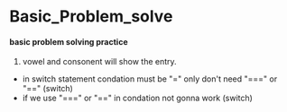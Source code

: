 # Basic_Problem_solve
#### basic problem solving practice
1. vowel and consonent will show the entry.
- in switch statement condation must be "=" only don't need "===" or "==" (switch)
- if we use "===" or "==" in condation not gonna work (switch)